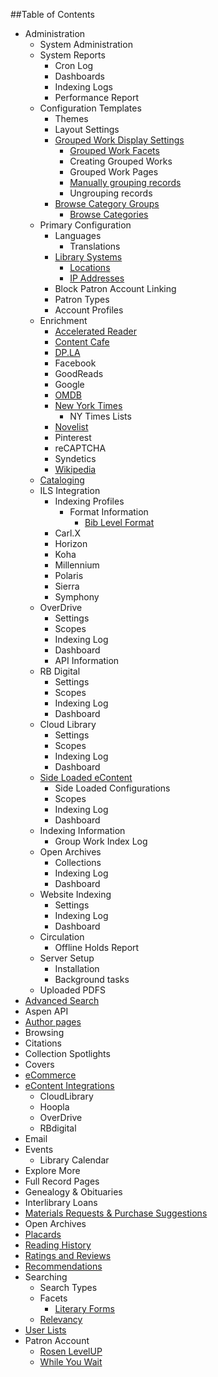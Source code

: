 ##Table of Contents
- Administration
  - System Administration
  - System Reports
    - Cron Log
    - Dashboards
    - Indexing Logs
    - Performance Report
  - Configuration Templates
    - Themes
    - Layout Settings
    - [Grouped Work Display Settings](/Admin/HelpManual?page=Grouped-Work-Display-Settings)
      - [Grouped Work Facets](/Admin/HelpManual?page=Grouped-Work-Facets)
      - Creating Grouped Works
      - Grouped Work Pages
      - [Manually grouping records](/Admin/HelpManual?page=Manually-grouping-records)
      - Ungrouping records
    - [Browse Category Groups](/Admin/HelpManual?page=Browse-Category-Groups)
      - [Browse Categories](/Admin/HelpManual?page=Browse-Categories)
  - Primary Configuration
    - Languages
      - Translations
    - [Library Systems](/Admin/HelpManual?page=Library-Systems)
      - [Locations](/Admin/HelpManual?page=Library-Systems-Locations)
      - [IP Addresses](/Admin/HelpManual?page=Location-IP-Addresses)
    - Block Patron Account Linking
    - Patron Types
    - Account Profiles
  - Enrichment
    - [Accelerated Reader](/Admin/HelpManual?page=Accelerated-Reader)
    - [Content Cafe](/Admin/HelpManual?page=Content-Cafe)
    - [DP.LA](/Admin/HelpManual?page=DPLA)
    - Facebook
    - GoodReads
    - Google
    - [OMDB](/Admin/HelpManual?page=OMDB)
    - [New York Times](/Admin/HelpManual?page=New-York-Times)
      - NY Times Lists
    - [Novelist](/Admin/HelpManual?page=Novelist)
    - Pinterest
    - reCAPTCHA
    - Syndetics
    - [Wikipedia](/Admin/HelpManual?page=Wikipedia)
  - [Cataloging](/Admin/HelpManual?page=Cataloging)
  - ILS Integration
    - Indexing Profiles
      - Format Information
        - [Bib Level Format](/Admin/HelpManual?page=Bib-Level-Format)
    - Carl.X
    - Horizon
    - Koha
    - Millennium
    - Polaris
    - Sierra
    - Symphony
  - OverDrive
    - Settings
     - Scopes
    - Indexing Log
    - Dashboard
    - API Information
  - RB Digital
    - Settings 
     - Scopes 
    - Indexing Log 
    - Dashboard
  - Cloud Library
    - Settings 
     - Scopes 
    - Indexing Log 
    - Dashboard
  - [Side Loaded eContent](/Admin/HelpManual?page=Side-Loaded-eContent)
    - Side Loaded Configurations
     - Scopes
    - Indexing Log
    - Dashboard
  - Indexing Information
    - Group Work Index Log
  - Open Archives
    - Collections
    - Indexing Log
    - Dashboard
  - Website Indexing
    - Settings
    - Indexing Log
    - Dashboard
  - Circulation
    - Offline Holds Report
  - Server Setup
    - Installation
    - Background tasks
  - Uploaded PDFS
- [Advanced Search](/Admin/HelpManual?page=Advanced%20Search)
- Aspen API
- [Author pages](/Admin/HelpManual?page=Author-Pages)
- Browsing
- Citations
- Collection Spotlights
- Covers
- [eCommerce](/Admin/HelpManual?page=eCommerce)
- [eContent Integrations](/Admin/HelpManual?page=eContent-Integrations)
  - CloudLibrary
  - Hoopla
  - OverDrive
  - RBdigital
- Email
- Events
  - Library Calendar
- Explore More
- Full Record Pages
- Genealogy & Obituaries
- Interlibrary Loans
- [Materials Requests & Purchase Suggestions](/Admin/HelpManual?page=Materials-Requests-Purchase-Suggestions)
- Open Archives
- [Placards](/Admin/HelpManual?page=Placards)
- [Reading History](/Admin/HelpManual?page=Reading-History)
- [Ratings and Reviews](/Admin/HelpManual?page=Ratings-And-Reviews)
- [Recommendations](/Admin/HelpManual?page=Recommendations)
- Searching
  - Search Types
  - Facets
    - [Literary Forms](/Admin/HelpManual?page=Literary-Forms)
  - [Relevancy](/Admin/HelpManual?page=Search-Relevancy)
- [User Lists](/Admin/HelpManual?page=User-Lists)
- Patron Account
  - [Rosen LevelUP](/Admin/HelpManual?page=Rosen-LevelUP)
  - [While You Wait](/Admin/HelpManual?page=While-You-Wait)
